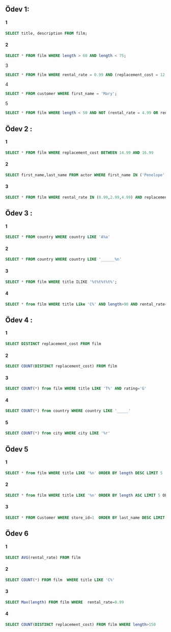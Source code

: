 ## Ödev 1: 

#### 1
~~~sql
SELECT title, description FROM film;
~~~  
#### 2
~~~sql
SELECT * FROM film WHERE length > 60 AND length < 75;
~~~

3
~~~sql
SELECT * FROM film WHERE rental_rate = 0.99 AND (replacement_cost = 12.99 OR replacement_cost = 28.99);
~~~
4
~~~sql
SELECT * FROM customer WHERE first_name = 'Mary';
~~~
5
~~~sql
SELECT * FROM film WHERE length < 50 AND NOT (rental_rate = 4.99 OR rental_rate = 2.99) 
~~~

## Ödev 2 :

#### 1
~~~sql
SELECT * FROM film WHERE replacement_cost BETWEEN 14.99 AND 16.99
~~~


#### 2
~~~sql
SELECT first_name,last_name FROM actor WHERE first_name IN ('Penelope','Nick','Ed')
~~~


#### 3
~~~sql
SELECT * FROM film WHERE rental_rate IN (0.99,2.99,4.99) AND replacement_cost IN (12.99,15.99,28.99)
~~~

## Ödev 3 :


#### 1
~~~sql
SELECT * FROM country WHERE country LIKE 'A%a'
~~~

#### 2
~~~sql
SELECT * FROM country WHERE country LIKE '______%n' 
~~~


#### 3
~~~sql
SELECT * FROM film WHERE title ILIKE '%t%t%t%t%';
~~~

#### 4
~~~sql
SELECT * from film WHERE title Like 'C%' AND length>90 AND rental_rate=2.99
~~~


## Ödev 4 :

#### 1 
~~~sql
SELECT DISTINCT replacement_cost FROM film
~~~

#### 2
~~~sql
SELECT COUNT(DISTINCT replacement_cost) FROM film
~~~

#### 3

~~~sql
SELECT COUNT(*) from film WHERE title LIKE 'T%' AND rating='G'
~~~

#### 4

~~~sql
SELECT COUNT(*) from country WHERE country LIKE '_____'
~~~



#### 5

~~~sql
SELECT COUNT(*) from city WHERE city LIKE '%r'
~~~


## Ödev 5 


#### 1

~~~sql
SELECT * from film WHERE title LIKE '%n' ORDER BY length DESC LIMIT 5
~~~

#### 2

~~~sql
SELECT * from film WHERE title LIKE '%n' ORDER BY length ASC LIMIT 5 OFFSET 5
~~~

#### 3
~~~sql
SELECT * FROM Customer WHERE store_id=1  ORDER BY last_name DESC LIMIT 4
~~~

## Ödev 6

#### 1
~~~sql
SELECT AVG(rental_rate) FROM film 
~~~

#### 2
~~~sql
SELECT COUNT(*) FROM film  WHERE title LIKE 'C%'
~~~


#### 3
~~~sql
SELECT Max(length) FROM film WHERE  rental_rate=0.99 
~~~

#### 4
~~~sql
SELECT COUNT(DISTINCT replacement_cost) FROM film WHERE length>150
~~~
 





